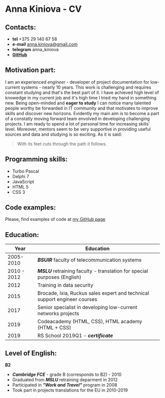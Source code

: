 # Anna Kiniova - CV

## Contacts:
* **tel** +375 29 140 67 58 
* **e-mail** anna.kiniova@gmail.com
* **telegram** anna_kiniova
* **[GitHub](https://github.com/AnnaKiniova)**

## Motivation part:
I am an experienced *engineer* - developer of project documentation for low-current systems - nearly 10 years. This work is challenging and requires constant studying and that's the best part of it. 
I have achieved high level of knowedge in my current job and it's high time I tried my hand in something new.
Being open-minded and **eager to study** I can notice many talented people worthy be forwarded in IT community and that motivates to improve skills and discover new horizons. 
Evidently my main aim is to become a part of a constatly moving forward team envolved in developing challenging projects. 
I am ready to spend a lot of personal time for increasing skills' level. Moreover, mentors seem to be very supportive in providing useful sources and data and studying is so exciting.
As it is said:
>	With its feet cuts through the path it follows.

## Programming skills: 
* Turbo Pascal 
* Delphi 7 
* JavaScript
* HTML 5
* CSS 3

## Code examples:
Please, find examples of code at [my GitHub page](https://github.com/AnnaKiniova)

## Education:

Year | Education
-----| ----------------------
2005- 2010 | __*BSUIR*__ faculty of telecommunication systems
2010 - 2012 | __*MSLU*__ retraining faculty - translation for special purposes (English)
2012 | Training in data security
2015 | Brocade, Ixia, Ruckus sales expert and technical support engineer courses
2017 | Senior specialist in developing low-current networks projects
2019 | Codeacademy (HTML, CSS), HTML academy (HTML + CSS)
2019 | RS School 2019Q1 - __*certificate*__

## Level of English: 
**B2**
* __*Cambridge FCE*__ - grade B (corresponds to B2) - 2010
* Graduated from __*MSLU*__ retraining deparment in 2012 
* Participated in __*"Work and Travel"*__ program in 2008
* Took part in projects translations for the EU in 2010-2019